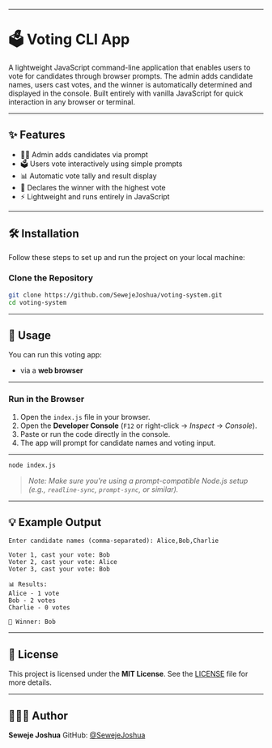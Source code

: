  
---

# 🗳️ Voting CLI App

A lightweight JavaScript command-line application that enables users to vote for candidates through browser prompts. The admin adds candidate names, users cast votes, and the winner is automatically determined and displayed in the console. Built entirely with vanilla JavaScript for quick interaction in any browser or terminal.

---

## ✨ Features

* 🧑‍💼 Admin adds candidates via prompt
* 🗳️ Users vote interactively using simple prompts
* 📊 Automatic vote tally and result display
* 👑 Declares the winner with the highest vote
* ⚡ Lightweight and runs entirely in JavaScript

---

## 🛠 Installation

Follow these steps to set up and run the project on your local machine:

### Clone the Repository

```bash
git clone https://github.com/SewejeJoshua/voting-system.git
cd voting-system
```

---

## 🚀 Usage

You can run this voting app:

* via a **web browser** 

---

###  Run in the Browser

1. Open the `index.js` file in your browser.
2. Open the **Developer Console** (`F12` or right-click → *Inspect* → *Console*).
3. Paste or run the code directly in the console.
4. The app will prompt for candidate names and voting input.

---

```bash
node index.js
```

> *Note: Make sure you're using a prompt-compatible Node.js setup (e.g., `readline-sync`, `prompt-sync`, or similar).*

---

## 💡 Example Output

```
Enter candidate names (comma-separated): Alice,Bob,Charlie

Voter 1, cast your vote: Bob  
Voter 2, cast your vote: Alice  
Voter 3, cast your vote: Bob  

📊 Results:
Alice - 1 vote  
Bob - 2 votes  
Charlie - 0 votes

👑 Winner: Bob
```

---

## 📝 License

This project is licensed under the **MIT License**.
See the [LICENSE](LICENSE) file for more details.

---

## 👨🏽‍💻 Author

**Seweje Joshua**
GitHub: [@SewejeJoshua](https://github.com/SewejeJoshua) 
